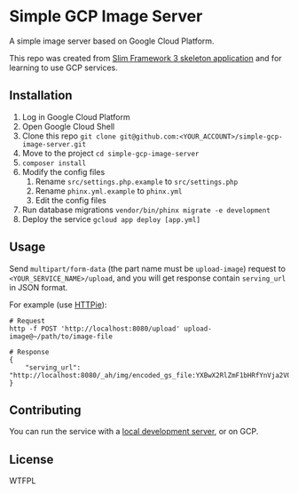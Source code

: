 # Simple GCP Image Server

A simple image server based on Google Cloud Platform.

This repo was created from [Slim Framework 3 skeleton application](https://github.com/slimphp/Slim-Skeleton) and for learning to use GCP services.

## Installation

1. Log in Google Cloud Platform
2. Open Google Cloud Shell
3. Clone this repo `git clone git@github.com:<YOUR_ACCOUNT>/simple-gcp-image-server.git`
4. Move to the project `cd simple-gcp-image-server`
5. `composer install`
6. Modify the config files
    1. Rename `src/settings.php.example` to `src/settings.php`
    2. Rename `phinx.yml.example` to `phinx.yml`
    3. Edit the config files
6. Run database migrations `vendor/bin/phinx migrate -e development`
7. Deploy the service `gcloud app deploy [app.yml]`

## Usage

Send `multipart/form-data` (the part name must be `upload-image`) request to `<YOUR_SERVICE_NAME>/upload`, and you will get response contain `serving_url` in JSON format.

For example (use [HTTPie](https://httpie.org/)):

```shell
# Request
http -f POST 'http://localhost:8080/upload' upload-image@~/path/to/image-file

# Response
{
    "serving_url": "http://localhost:8080/_ah/img/encoded_gs_file:YXBwX2RlZmF1bHRfYnVja2V0LzNkMjNmZGJlMWI1OTc2ZmQ0NTM0NjM2Yzc1MDdkZTI5MDllOWRiZTA="
}
```

## Contributing

You can run the service with a [local development server](https://cloud.google.com/appengine/docs/standard/python/tools/using-local-server), or on GCP.

## License

WTFPL
